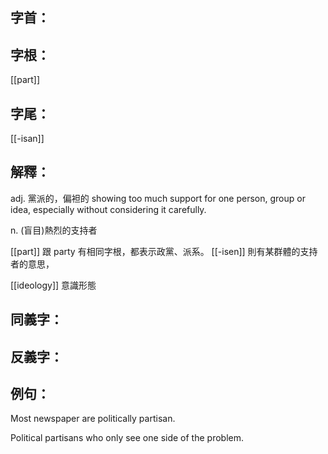 
## 字首：

## 字根：
[[part]]

## 字尾：
[[-isan]]


## 解釋：
adj.
黨派的，偏袒的
showing too much support for one person, group or idea, especially without considering it carefully.

n.
(盲目)熱烈的支持者

[[part]] 跟 party 有相同字根，都表示政黨、派系。
[[-isen]] 則有某群體的支持者的意思，

[[ideology]]
意識形態
## 同義字：

## 反義字：

## 例句：
Most newspaper are politically partisan.

Political partisans who only see one side of the problem.

